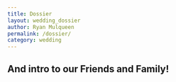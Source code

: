 ```yaml
---
title: Dossier
layout: wedding_dossier
author: Ryan Mulqueen
permalink: /dossier/
category: wedding
---
```


## And intro to our Friends and Family!